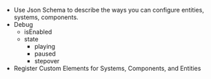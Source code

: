 * Use Json Schema to describe the ways you can configure entities, systems, components.
* Debug
    * isEnabled
    * state
        * playing
        * paused
        * stepover
* Register Custom Elements for Systems, Components, and Entities


